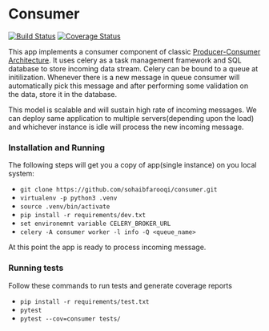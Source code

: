 # Consumer
[![Build Status](https://travis-ci.org/sohaibfarooqi/consumer.svg?branch=master)](https://travis-ci.org/sohaibfarooqi/consumer)   [![Coverage Status](https://coveralls.io/repos/github/sohaibfarooqi/consumer/badge.svg?branch=master)](https://coveralls.io/github/sohaibfarooqi/consumer?branch=master)

This app implements a consumer component of classic [Producer-Consumer Architecture](https://en.wikipedia.org/wiki/Producer%E2%80%93consumer_problem). It uses celery as a task management framework and SQL database to store
incoming data stream. Celery can be bound to a queue at initilization. Whenever there is a new message in queue
consumer will automatically pick this message and after performing some validation on the data, store it
in the database.

This model is scalable and will sustain high rate of incoming messages. We can deploy same application to
multiple servers(depending upon the load) and whichever instance is idle will process the new incoming message.

### Installation and Running
The following steps will get you a copy of app(single instance) on you local system:

  - `git clone https://github.com/sohaibfarooqi/consumer.git`
  - `virtualenv -p python3 .venv`
  - `source .venv/bin/activate`
  - `pip install -r requirements/dev.txt`
  - `set environemnt variable CELERY_BROKER_URL`
  - `celery -A consumer worker -l info -Q <queue_name>`

At this point the app is ready to process incoming message.

### Running tests
Follow these commands to run tests and generate coverage reports

 - `pip install -r requirements/test.txt`
 - `pytest`
 - `pytest --cov=consumer tests/`

